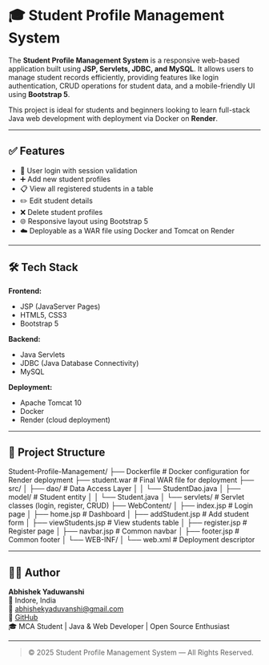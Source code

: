 # 🎓 Student Profile Management System

The **Student Profile Management System** is a responsive web-based application built using **JSP, Servlets, JDBC, and MySQL**. It allows users to manage student records efficiently, providing features like login authentication, CRUD operations for student data, and a mobile-friendly UI using **Bootstrap 5**.

This project is ideal for students and beginners looking to learn full-stack Java web development with deployment via Docker on **Render**.

---

## ✅ Features

- 🔐 User login with session validation
- ➕ Add new student profiles
- 📋 View all registered students in a table
- ✏️ Edit student details
- ❌ Delete student profiles
- 🌐 Responsive layout using Bootstrap 5
- ☁️ Deployable as a WAR file using Docker and Tomcat on Render

---

## 🛠 Tech Stack

**Frontend:**
- JSP (JavaServer Pages)
- HTML5, CSS3
- Bootstrap 5

**Backend:**
- Java Servlets
- JDBC (Java Database Connectivity)
- MySQL

**Deployment:**
- Apache Tomcat 10
- Docker
- Render (cloud deployment)

---

## 📁 Project Structure

Student-Profile-Management/
├── Dockerfile # Docker configuration for Render deployment
├── student.war # Final WAR file for deployment
├── src/
│ ├── dao/ # Data Access Layer
│ │ └── StudentDao.java
│ ├── model/ # Student entity
│ │ └── Student.java
│ └── servlets/ # Servlet classes (login, register, CRUD)
├── WebContent/
│ ├── index.jsp # Login page
│ ├── home.jsp # Dashboard
│ ├── addStudent.jsp # Add student form
│ ├── viewStudents.jsp # View students table
│ ├── register.jsp # Register page
│ ├── navbar.jsp # Common navbar
│ ├── footer.jsp # Common footer
│ └── WEB-INF/
│ └── web.xml # Deployment descriptor



---

## 👨‍💻 Author

**Abhishek Yaduwanshi**  
📍 Indore, India  
📧 abhishekyaduvanshi@gmail.com  
🔗 [GitHub](https://github.com/Abhishek4852)  
🎓 MCA Student | Java & Web Developer | Open Source Enthusiast

---

> © 2025 Student Profile Management System — All Rights Reserved.
